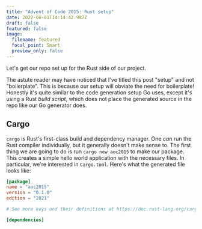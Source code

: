 ```yaml
---
title: "Advent of Code 2015: Rust setup"
date: 2022-06-01T14:14:42.987Z
draft: false
featured: false
image:
  filename: featured
  focal_point: Smart
  preview_only: false
---
```

Let's get our repo set up for the Rust side of our project.

The astute reader may have noticed that I've titled this post "setup" and not "boilerplate". This is because our setup will obviate the need for boilerplate! Honestly it's quite similar to the code generation setup Go uses, except it's using a Rust _build script_, which does not place the generated source in the repo like our Go generator does.

## Cargo

`cargo` is Rust's first-class build and dependency manager. One _can_ run the Rust compiler individually, but it generally doesn't make sense to. The first thing we are going to do is run `cargo new aoc2015` to make our package. This creates a simple hello world application with the necessary files. In particular, we're interested in `Cargo.toml`. Here's what the generated file looks like:

```toml
[package]
name = "aoc2015"
version = "0.1.0"
edition = "2021"

# See more keys and their definitions at https://doc.rust-lang.org/cargo/reference/manifest.html

[dependencies]
```